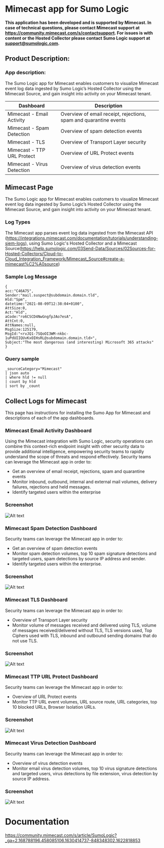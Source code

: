 # Mimecast app for Sumo Logic

**This application has been developed and is supported by Mimecast. In case of technical questions, please contact Mimecast support at https://community.mimecast.com/s/contactsupport. For issues is with content or the Hosted Collector please contact Sumo Logic support at support@sumologic.com.**

## Product Description:

### App description:

The Sumo Logic app for Mimecast enables customers to visualize Mimecast event log data ingested by Sumo Logic’s Hosted Collector using the Mimecast Source, and gain insight into activity on your Mimecast tenant.

| **Dashboard** | **Description** |
| --- | --- |
| Mimecast - Email Activity | Overview of email receipt, rejections, spam and quarantine events |
| Mimecast - Spam Detection | Overview of spam detection events |
| Mimecast - TLS | Overview of Transport Layer security |
| Mimecast - TTP URL Protect | Overview of URL Protect events |
| Mimecast - Virus Detection | Overview of virus detection events |

## Mimecast Page

The Sumo Logic app for Mimecast enables customers to visualize Mimecast event log data ingested by Sumo Logic’s Hosted Collector using the Mimecast Source, and gain insight into activity on your Mimecast tenant.

### Log Types

The Mimecast app parses event log data ingested from the Mimecast API (https://integrations.mimecast.com/documentation/tutorials/understanding-siem-logs), using Sumo Logic's Hosted Collector and a Mimecast Source(https://help.sumologic.com/03Send-Data/Sources/02Sources-for-Hosted-Collectors/Cloud-to-Cloud_Integration_Framework/Mimecast_Source#create-a-mimecast%C2%A0source)

### Sample Log Message

```
{
acc:"C46A75",
Sender:"mail.suspect@subdomain.domain.tld",
Hld:"Spm",
datetime:"2021-08-09T12:38:04+0100",
AttSize:0,
Act:"Hld",
aCode:"ro6CSCD4NwGngfpJAo7esA",
AttCnt:0,
AttNames:null,
MsgSize:125179,
MsgId:"<rvJQ1-7SQoOI3WM-nkbc-1uPdUIIQUvKxOIHsRL@subdomain.domain.tld>",
Subject:"The most dangerous (and interesting) Microsoft 365 attacks"
}
```

### Query sample

```
_sourceCategory="Mimecast"
| json auto 
| where hld != null 
| count by hld 
| sort by _count
```

## Collect Logs for Mimecast

This page has instructions for installing the Sumo App for Mimecast and descriptions of each of the app dashboards.

### Mimecast Email Activity Dashboard

Using the Mimecast integration with Sumo Logic, security operations can combine this context-rich endpoint insight with other security data to provide additional intelligence, empowering security teams to rapidly understand the scope of threats and respond effectively. Security teams can leverage the Mimecast app in order to:

* Get an overview of email receipt, rejections, spam and quarantine events
* Monitor inbound, outbound, internal and external mail volumes, delivery failures, rejections and held messages.
* Identify targeted users within the enterprise

### Screenshot

![Alt text](resources/screenshots/Mimecast_Email_Activity.png?raw=true "Mimecast Email Activity")

### Mimecast Spam Detection Dashboard
Security teams can leverage the Mimecast app in order to:

* Get an overview of spam detection events 
* Monitor spam detection volumes, top 10 spam signature detections and targeted users, spam detections by source IP address and sender.
* Identify targeted users within the enterprise.

### Screenshot

![Alt text](resources/screenshots/Mimecast_Spam_Detection.png?raw=true "Mimecast Spam Detection")

### Mimecast TLS Dashboard
Security teams can leverage the Mimecast app in order to:

* Overview of Transport Layer security
* Monitor volume of messages received and delivered using TLS, volume of messages received/delivered without TLS, TLS versions used, Top Ciphers used with TLS, inbound and outbound sending domains that do not use TLS.
### Screenshot

![Alt text](resources/screenshots/Mimecast_TLS.png?raw=true "Mimecast TLS")

### Mimecast TTP URL Protect Dashboard
Security teams can leverage the Mimecast app in order to:

* Overview of URL Protect events
* Monitor TTP URL event volumes, URL source route, URL categories, top 10  blocked URLs, Browser Isolation URLs.

### Screenshot

![Alt text](resources/screenshots/Mimecast_TTP_URL_Protect.png?raw=true "Mimecast TTP URL Protect")

### Mimecast Virus Detection Dashboard
Security teams can leverage the Mimecast app in order to:

* Overview of virus detection events
* Monitor email virus detection volumes, top 10 virus signature detections and targeted users, virus detections by file extension, virus detection by source IP address.

### Screenshot
![Alt text](resources/screenshots/Mimecast_Virus_Detection.png?raw=true "Mimecast Virus Detection")

# Documentation

https://community.mimecast.com/s/article/SumoLogic?_ga=2.168788196.458085106.1630414737-848348302.1622818853
